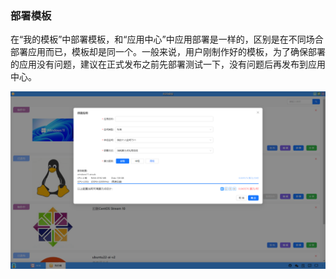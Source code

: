 ### 部署模板
在“我的模板”中部署模板，和“应用中心”中应用部署是一样的，区别是在不同场合部署应用而已，模板却是同一个。一般来说，用户刚制作好的模板，为了确保部署的应用没有问题，建议在正式发布之前先部署测试一下，没有问题后再发布到应用中心。

![alt text](./mytemplate08.png)